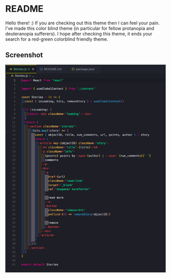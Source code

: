 # README
Hello there! :) 
If you are checking out this theme then I can feel your pain. I've made this color blind theme (in particular for fellow protanopia and deuteranopia sufferers). I hope after checking this theme, it ends your search for a red-green colorblind friendly theme. 

## Screenshot
![color-blind-theme-preview](https://github.com/goofygoobers/color-blind-vscode-theme/blob/main/images/code-preview.png)